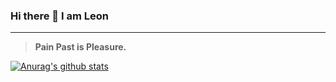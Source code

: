 ### Hi there 👋 I am Leon

<hr/>

> **Pain Past is Pleasure.**

[![Anurag's github stats](https://github-readme-stats.vercel.app/api?username=anuraghazra)](https://github.com/anuraghazra/github-readme-stats)

